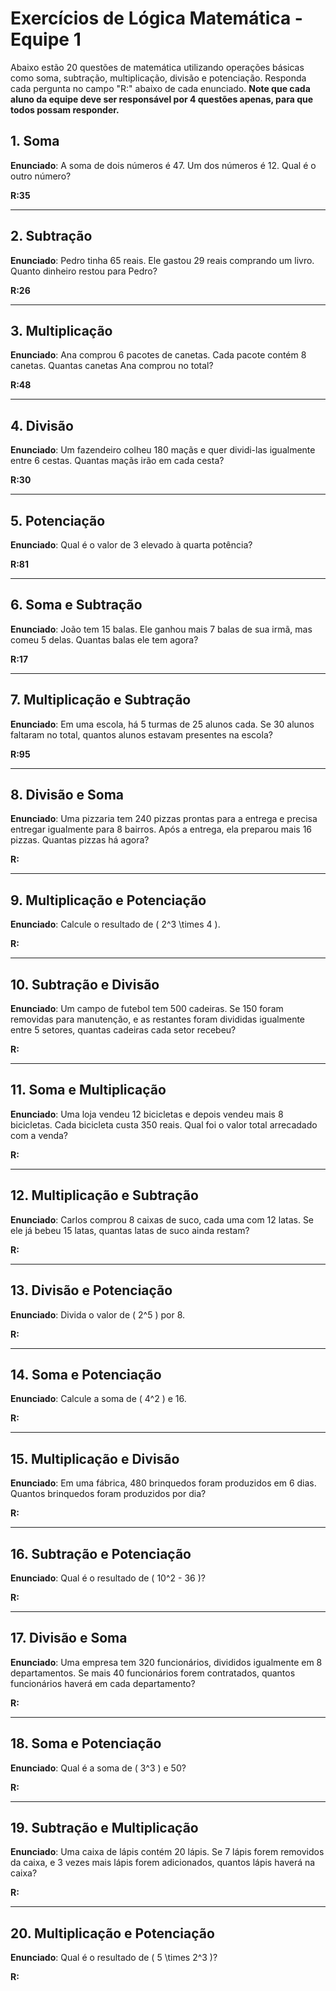# Exercícios de Lógica Matemática - Equipe 1

Abaixo estão 20 questões de matemática utilizando operações básicas como soma, subtração, multiplicação, divisão e potenciação. Responda cada pergunta no campo "R:" abaixo de cada enunciado. **Note que cada aluno da equipe deve ser responsável por 4 questões apenas, para que todos possam responder.**

## 1. Soma
**Enunciado**: A soma de dois números é 47. Um dos números é 12. Qual é o outro número?

**R:35** 

---

## 2. Subtração
**Enunciado**: Pedro tinha 65 reais. Ele gastou 29 reais comprando um livro. Quanto dinheiro restou para Pedro?

**R:26** 

---

## 3. Multiplicação
**Enunciado**: Ana comprou 6 pacotes de canetas. Cada pacote contém 8 canetas. Quantas canetas Ana comprou no total?

**R:48** 

---

## 4. Divisão
**Enunciado**: Um fazendeiro colheu 180 maçãs e quer dividi-las igualmente entre 6 cestas. Quantas maçãs irão em cada cesta?

**R:30** 

---

## 5. Potenciação
**Enunciado**: Qual é o valor de 3 elevado à quarta potência?

**R:81** 

---

## 6. Soma e Subtração
**Enunciado**: João tem 15 balas. Ele ganhou mais 7 balas de sua irmã, mas comeu 5 delas. Quantas balas ele tem agora?

**R:17** 

---

## 7. Multiplicação e Subtração
**Enunciado**: Em uma escola, há 5 turmas de 25 alunos cada. Se 30 alunos faltaram no total, quantos alunos estavam presentes na escola?

**R:95** 

---

## 8. Divisão e Soma
**Enunciado**: Uma pizzaria tem 240 pizzas prontas para a entrega e precisa entregar igualmente para 8 bairros. Após a entrega, ela preparou mais 16 pizzas. Quantas pizzas há agora?

**R:** 

---

## 9. Multiplicação e Potenciação
**Enunciado**: Calcule o resultado de \( 2^3 \times 4 \).

**R:** 

---

## 10. Subtração e Divisão
**Enunciado**: Um campo de futebol tem 500 cadeiras. Se 150 foram removidas para manutenção, e as restantes foram divididas igualmente entre 5 setores, quantas cadeiras cada setor recebeu?

**R:** 

---

## 11. Soma e Multiplicação
**Enunciado**: Uma loja vendeu 12 bicicletas e depois vendeu mais 8 bicicletas. Cada bicicleta custa 350 reais. Qual foi o valor total arrecadado com a venda?

**R:** 

---

## 12. Multiplicação e Subtração
**Enunciado**: Carlos comprou 8 caixas de suco, cada uma com 12 latas. Se ele já bebeu 15 latas, quantas latas de suco ainda restam?

**R:** 

---

## 13. Divisão e Potenciação
**Enunciado**: Divida o valor de \( 2^5 \) por 8.

**R:** 

---

## 14. Soma e Potenciação
**Enunciado**: Calcule a soma de \( 4^2 \) e 16.

**R:** 

---

## 15. Multiplicação e Divisão
**Enunciado**: Em uma fábrica, 480 brinquedos foram produzidos em 6 dias. Quantos brinquedos foram produzidos por dia?

**R:** 

---

## 16. Subtração e Potenciação
**Enunciado**: Qual é o resultado de \( 10^2 - 36 \)?

**R:** 

---

## 17. Divisão e Soma
**Enunciado**: Uma empresa tem 320 funcionários, divididos igualmente em 8 departamentos. Se mais 40 funcionários forem contratados, quantos funcionários haverá em cada departamento?

**R:** 

---

## 18. Soma e Potenciação
**Enunciado**: Qual é a soma de \( 3^3 \) e 50?

**R:** 

---

## 19. Subtração e Multiplicação
**Enunciado**: Uma caixa de lápis contém 20 lápis. Se 7 lápis forem removidos da caixa, e 3 vezes mais lápis forem adicionados, quantos lápis haverá na caixa?

**R:** 

---

## 20. Multiplicação e Potenciação
**Enunciado**: Qual é o resultado de \( 5 \times 2^3 \)?

**R:** 
